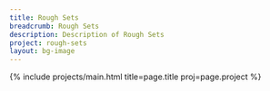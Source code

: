 ```yaml
---
title: Rough Sets
breadcrumb: Rough Sets
description: Description of Rough Sets
project: rough-sets
layout: bg-image
---
```

{% include projects/main.html title=page.title proj=page.project %}
